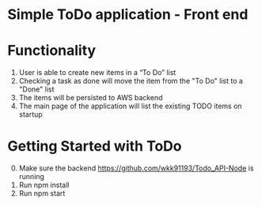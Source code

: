 # Simple ToDo application - Front end

# Functionality
1. User is able to create new items in a “To Do” list
2. Checking a task as done will move the item from the "To Do" list to a "Done" list
3. The items will be persisted to AWS backend
4. The main page of the application will list the existing TODO items on startup

# Getting Started with ToDo
0. Make sure the backend https://github.com/wkk91193/Todo_API-Node is running
1. Run npm install
3. Run npm start

